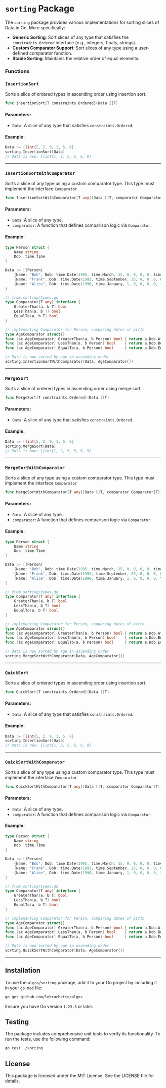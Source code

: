 # `sorting` Package

The `sorting` package provides various implementations for sorting slices of Data in Go. More specifically: 
- **Generic Sorting**: Sort slices of any type that satisfies the `constraints.Ordered` interface (e.g., integers, floats, strings).
- **Custom Comparator Support**: Sort slices of any type using a user-defined comparator function.
- **Stable Sorting**: Maintains the relative order of equal elements.

### Functions
### `InsertionSort`
Sorts a slice of ordered types in ascending order using insertion sort.

```go
func InsertionSort[T constraints.Ordered](Data []T)
```

#### Parameters:
- `Data`: A slice of any type that satisfies `constraints.Ordered`.

#### Example:
```go
Data := []int{5, 2, 9, 1, 5, 6}
sorting.InsertionSort(Data)
// Data is now: []int{1, 2, 5, 5, 6, 9}
```

---

### `InsertionSortWithComparator`
Sorts a slice of any type using a custom comparator type.  This type must implement the interface `Comparator`

```go
func InsertionSortWithComparator[T any](Data []T, comparator Comparator[T])
```

#### Parameters:
- `Data`: A slice of any type.
- `comparator`: A function that defines comparison logic via `Comparator`. 

#### Example:
```go
type Person struct {
    Name string
    Dob  time.Time
}

Data := []Person{
    {Name: "Bob", Dob: time.Date(1985, time.March, 15, 0, 0, 0, 0, time.UTC)}
    {Name: "Frank", Dob: time.Date(1992, time.September, 25, 0, 0, 0, 0, time.UTC)}
    {Name: "Alice", Dob: time.Date(1990, time.January, 1, 0, 0, 0, 0, time.UTC)}
}

// from sorting/types.go
type Comparator[T any] interface {
    GreaterThan(a, b T) bool
    LessThan(a, b T) bool
    EqualTo(a, b T) bool
}

// implementing Comparator for Person, comparing dates of birth
type AgeComparator struct{}
func (ac AgeComparator) GreaterThan(a, b Person) bool { return a.Dob.After(b.Dob) }
func (ac AgeComparator) LessThan(a, b Person) bool    { return a.Dob.Before(b.Dob) }
func (ac AgeComparator) EqualTo(a, b Person) bool     { return a.Dob.Equal(b.Dob) }

// Data is now sorted by age in ascending order
sorting.InsertionSortWithComparator(Data, AgeComparator{})

```

---

### `MergeSort`
Sorts a slice of ordered types in ascending order using merge sort.

```go
func MergeSort[T constraints.Ordered](Data []T)
```

#### Parameters:
- `Data`: A slice of any type that satisfies `constraints.Ordered`.

#### Example:
```go
Data := []int{5, 2, 9, 1, 5, 6}
sorting.MergeSort(Data)
// Data is now: []int{1, 2, 5, 5, 6, 9}
```

---

### `MergeSortWithComparator`
Sorts a slice of any type using a custom comparator type.  This type must implement the interface `Comparator`

```go
func MergeSortWithComparator[T any](Data []T, comparator Comparator[T])
```

#### Parameters:
- `Data`: A slice of any type.
- `comparator`: A function that defines comparison logic via `Comparator`.

#### Example:
```go
type Person struct {
    Name string
    Dob  time.Time
}

Data := []Person{
    {Name: "Bob", Dob: time.Date(1985, time.March, 15, 0, 0, 0, 0, time.UTC)}
    {Name: "Frank", Dob: time.Date(1992, time.September, 25, 0, 0, 0, 0, time.UTC)}
    {Name: "Alice", Dob: time.Date(1990, time.January, 1, 0, 0, 0, 0, time.UTC)}
}

// from sorting/types.go
type Comparator[T any] interface {
    GreaterThan(a, b T) bool
    LessThan(a, b T) bool
    EqualTo(a, b T) bool
}

// implementing Comparator for Person, comparing dates of birth
type AgeComparator struct{}
func (ac AgeComparator) GreaterThan(a, b Person) bool { return a.Dob.After(b.Dob) }
func (ac AgeComparator) LessThan(a, b Person) bool    { return a.Dob.Before(b.Dob) }
func (ac AgeComparator) EqualTo(a, b Person) bool     { return a.Dob.Equal(b.Dob) }

// Data is now sorted by age in ascending order
sorting.MergeSortWithComparator(Data, AgeComparator{})

```

---

### `QuickSort`
Sorts a slice of ordered types in ascending order using insertion sort.

```go
func QuickSort[T constraints.Ordered](Data []T)
```

#### Parameters:
- `Data`: A slice of any type that satisfies `constraints.Ordered`.

#### Example:
```go
Data := []int{5, 2, 9, 1, 5, 6}
sorting.InsertionSort(Data)
// Data is now: []int{1, 2, 5, 5, 6, 9}
```

---

### `QuickSortWithComparator`
Sorts a slice of any type using a custom comparator type.  This type must implement the interface `Comparator`

```go
func QuickSortWithComparator[T any](Data []T, comparator Comparator[T])
```

#### Parameters:
- `Data`: A slice of any type.
- `comparator`: A function that defines comparison logic via `Comparator`.

#### Example:
```go
type Person struct {
    Name string
    Dob  time.Time
}

Data := []Person{
    {Name: "Bob", Dob: time.Date(1985, time.March, 15, 0, 0, 0, 0, time.UTC)}
    {Name: "Frank", Dob: time.Date(1992, time.September, 25, 0, 0, 0, 0, time.UTC)}
    {Name: "Alice", Dob: time.Date(1990, time.January, 1, 0, 0, 0, 0, time.UTC)}
}

// from sorting/types.go
type Comparator[T any] interface {
    GreaterThan(a, b T) bool
    LessThan(a, b T) bool
    EqualTo(a, b T) bool
}

// implementing Comparator for Person, comparing dates of birth
type AgeComparator struct{}
func (ac AgeComparator) GreaterThan(a, b Person) bool { return a.Dob.After(b.Dob) }
func (ac AgeComparator) LessThan(a, b Person) bool    { return a.Dob.Before(b.Dob) }
func (ac AgeComparator) EqualTo(a, b Person) bool     { return a.Dob.Equal(b.Dob) }

// Data is now sorted by age in ascending order
sorting.QuickSortWithComparator(Data, AgeComparator{})

```

---

## Installation

To use the `algos/sorting` package, add it to your Go project by including it in your `go.mod` file:

```bash
go get github.com/lebruchette/algos
```

Ensure you have Go version `1.23.3` or later.

## Testing

The package includes comprehensive unit tests to verify its functionality. To run the tests, use the following command:

```bash
go test ./sorting
```

## License

This package is licensed under the MIT License. See the LICENSE file for details.